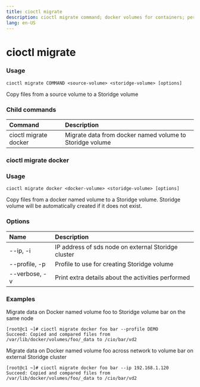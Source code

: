 ```yaml
---
title: cioctl migrate
description: cioctl migrate command; docker volumes for containers; persistent volumes for pods
lang: en-US
---
```


# cioctl migrate

<h3>Usage</h3>

`cioctl migrate COMMAND <source-volume> <storidge-volume> [options]`

Copy files from a source volume to a Storidge volume

<h3>Child commands</h3>

| Command               | Description                                                |
|:----------------------|:-----------------------------------------------------------|
| cioctl migrate docker | Migrate data from docker named volume to Storidge volume   |


<h3>cioctl migrate docker</h3>

<h3>Usage</h3>

`cioctl migrate docker <docker-volume> <storidge-volume> [options]`

Copy files from a docker named volume to a Storidge volume. Storidge volume will be automatically created if it does not exist.

<h3>Options</h3>

| Name             | Description                                          |
|:-----------------|:-----------------------------------------------------|
| --ip, -i         | IP address of sds node on external Storidge cluster  |
| --profile, -p    | Profile to use for creating Storidge volume          |
| --verbose, -v    | Print extra details about the activities performed   |

<h3>Examples</h3>

Migrate data on Docker named volume foo to Storidge volume bar on the same node
```
[root@c1 ~]# cioctl migrate docker foo bar --profile DEMO
Succeed: Copied and compared files from /var/lib/docker/volumes/foo/_data to /cio/bar/vd2
```

Migrate data on Docker named volume foo across network to volume bar on external Storidge cluster
```
[root@c1 ~]# cioctl migrate docker foo bar --ip 192.168.1.120
Succeed: Copied and compared files from /var/lib/docker/volumes/foo/_data to /cio/bar/vd2
```
